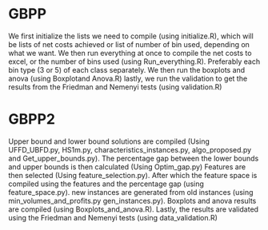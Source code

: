 # GBPP

We first initialize the lists we need to compile (using initialize.R), which will be lists of net costs achieved or list of number of bin used, depending on what we want.
We then run everything at once to compile the net costs to excel, or the number of bins used (using Run_everything.R). Preferably each bin type (3 or 5) of each class separately.
We then run the boxplots and anova (using Boxplotand Anova.R)
lastly, we run the validation to get the results from the Friedman and Nemenyi tests (using validation.R)


# GBPP2

Upper bound and lower bound solutions are compiled (Using UFFD_UBFD.py, HS1m.py, characteristics_instances.py, algo_proposed.py and Get_upper_bounds.py).
The percentage gap between the lower bounds and upper bounds is then calculated (Using Optim_gap.py)
Features are then selected (Using feature_selection.py).
After which the feature space is compiled using the features and the percentage gap (using feature_space.py).
new instances are generated from old instances (using min_volumes_and_profits.py gen_instances.py).
Boxplots and anova results are compiled (using Boxplots_and_anova.R).
Lastly, the results are validated using the Friedman and Nemenyi tests (using data_validation.R)
